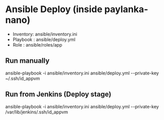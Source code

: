 # Ansible Deploy (inside paylanka-nano)

- Inventory: ansible/inventory.ini
- Playbook : ansible/deploy.yml
- Role     : ansible/roles/app

## Run manually
ansible-playbook -i ansible/inventory.ini ansible/deploy.yml --private-key ~/.ssh/id_appvm

## Run from Jenkins (Deploy stage)
ansible-playbook -i ansible/inventory.ini ansible/deploy.yml --private-key /var/lib/jenkins/.ssh/id_appvm
